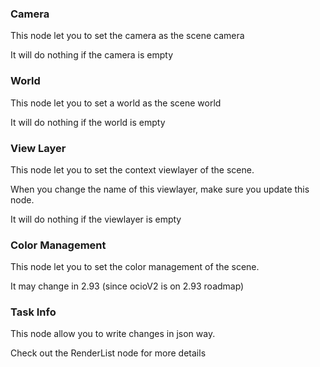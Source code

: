 ### Camera

This node let you to set the camera as the scene camera

It will do nothing if the camera is empty 


### World

This node let you to set a world as the scene world

It will do nothing if the world  is empty

### View Layer

This node let you to set the context viewlayer of the scene.

When you change the name of this viewlayer, make sure you update this node.

It will do nothing if the viewlayer is empty

### Color Management

This node let you to set the color management of the scene.

It may change in 2.93 (since ocioV2 is on 2.93 roadmap)

### Task Info

This node allow you to write changes in json way.

Check out the RenderList node for more details


